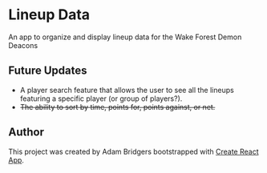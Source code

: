 # Lineup Data
An app to organize and display lineup data for the Wake Forest Demon Deacons

## Future Updates
* A player search feature that allows the user to see all the lineups featuring a specific player (or group of players?).
* ~~The ability to sort by time, points for, points against, or net.~~


## Author
This project was created by Adam Bridgers bootstrapped with [Create React App](https://github.com/facebookincubator/create-react-app).
